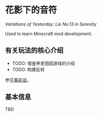 # 花影下的音符

*Variations of Yesterday: Lie No.13 in Serenity*

Used to learn Minecraft mod development.

## 有关玩法的核心介绍

- TODO: 借鉴养老田园游戏的介绍
- TODO: 构建反转

参见[事前谈](/doc/PreludeOfScene.md)。

## 基本信息

TBD
